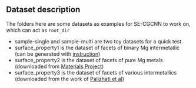## Dataset description 
The folders here are some datasets as examples for SE-CGCNN to work on, which can act as `root_dir` 
- sample-single and sample-multi are two toy datasets for a quick test.
- surface_property1 is the dataset of facets of binary Mg intermetallic
(can be generated with [instruction](..//original_dataset))
- surface_property2 is the dataset of facets of pure Mg metals
(downloaded from [Materials Project](https://www.materialsproject.org/))
- surface_property3 is the dataset of facets of various intermetallics
(downloaded from the work of [Palizhati et al](https://pubs.acs.org/doi/10.1021/acs.jcim.9b00550))
